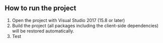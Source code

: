 ﻿## How to run the project

1. Open the project with Visual Studio 2017 (15.8 or later)
2. Build the project (all packages including the client-side dependencies) will be restored automatically.
3. Test
